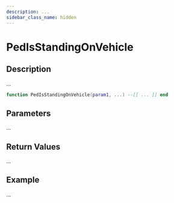 ```yaml
---
description: ...
sidebar_class_name: hidden
---
```


# PedIsStandingOnVehicle

## Description

...

```lua
function PedIsStandingOnVehicle(param1, ...) --[[ ... ]] end
```

## Parameters

...

## Return Values

...

## Example

...

